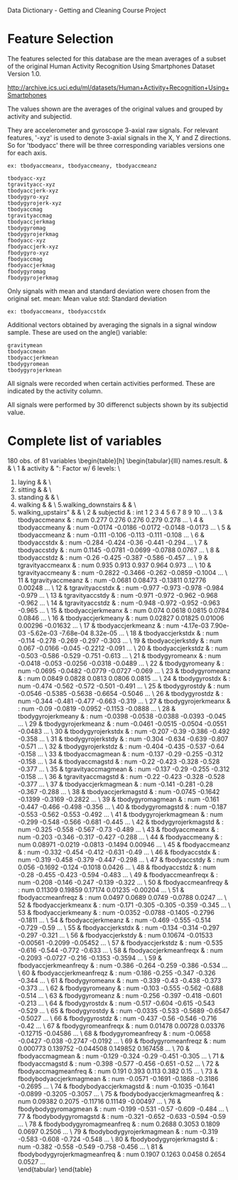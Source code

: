 Data Dictionary - Getting and Cleaning Course Project

Feature Selection 
=================

The features selected for this database are the mean averages of a subset of the original Human 
Activity Recognition Using Smartphones Dataset Version 1.0.

http://archive.ics.uci.edu/ml/datasets/Human+Activity+Recognition+Using+Smartphones

The values shown are the averages of the original values and grouped by activity and subjectid.

They are accelerometer and gyroscope 3-axial raw signals. For relevant features,
'-xyz' is used to denote 3-axial signals in the X, Y and Z directions. So for
'tbodyacc' there will be three corresponding variables versions one for each axis.

	ex: tbodyaccmeanx, tbodyaccmeany, tbodyaccmeanz

	tbodyacc-xyz
	tgravityacc-xyz
	tbodyaccjerk-xyz
	tbodygyro-xyz
	tbodygyrojerk-xyz
	tbodyaccmag
	tgravityaccmag
	tbodyaccjerkmag
	tbodygyromag
	tbodygyrojerkmag
	fbodyacc-xyz
	fbodyaccjerk-xyz
	fbodygyro-xyz
	fbodyaccmag
	fbodyaccjerkmag
	fbodygyromag
	fbodygyrojerkmag


Only signals with mean and standard deviation were chosen from the original set. 
	mean: Mean value
	std: Standard deviation

	ex: tbodyaccmeanx, tbodyaccstdx

Additional vectors obtained by averaging the signals in a signal window sample. These are used on the angle() variable:

	gravitymean
	tbodyaccmean
	tbodyaccjerkmean
	tbodygyromean
	tbodygyrojerkmean

All signals were recorded when certain activities performed. These are indicated by the activity 
column.

All signals were performed by 30 differenct subjects shown by its subjectid value.



Complete list of variables
=================

180 obs. of  81 variables
 \begin{table}[h]
\begin{tabular}{lll}
names.result.         &                              &                                                            \\
1                     & activity                     & ": Factor w/ 6 levels:                                     \\
1. laying             &                              &                                                            \\
2. sitting            &                              &                                                            \\
3. standing           &                              &                                                            \\
4. walking            &                              &                                                            \\
5.walking\_downstairs &                              &                                                            \\
6. walking\_upstairs" &                              &                                                            \\
2                     & subjectid                    & : int  1 2 3 4 5 6 7 8 9 10 ...                            \\
3                     & tbodyaccmeanx                & : num  0.277 0.276 0.276 0.279 0.278 ...                   \\
4                     & tbodyaccmeany                & : num  -0.0174 -0.0186 -0.0172 -0.0148 -0.0173 ...         \\
5                     & tbodyaccmeanz                & : num  -0.111 -0.106 -0.113 -0.111 -0.108 ...              \\
6                     & tbodyaccstdx                 & : num  -0.284 -0.424 -0.36 -0.441 -0.294 ...               \\
7                     & tbodyaccstdy                 & : num  0.1145 -0.0781 -0.0699 -0.0788 0.0767 ...           \\
8                     & tbodyaccstdz                 & : num  -0.26 -0.425 -0.387 -0.586 -0.457 ...               \\
9                     & tgravityaccmeanx             & : num  0.935 0.913 0.937 0.964 0.973 ...                   \\
10                    & tgravityaccmeany             & : num  -0.2822 -0.3466 -0.262 -0.0859 -0.1004 ...          \\
11                    & tgravityaccmeanz             & : num  -0.0681 0.08473 -0.13811 0.12776 0.00248 ...        \\
12                    & tgravityaccstdx              & : num  -0.977 -0.973 -0.978 -0.984 -0.979 ...              \\
13                    & tgravityaccstdy              & : num  -0.971 -0.972 -0.962 -0.968 -0.962 ...              \\
14                    & tgravityaccstdz              & : num  -0.948 -0.972 -0.952 -0.963 -0.965 ...              \\
15                    & tbodyaccjerkmeanx            & : num  0.074 0.0618 0.0815 0.0784 0.0846 ...               \\
16                    & tbodyaccjerkmeany            & : num  0.02827 0.01825 0.01006 0.00296 -0.01632 ...        \\
17                    & tbodyaccjerkmeanz            & : num  -4.17e-03 7.90e-03 -5.62e-03 -7.68e-04 8.32e-05 ... \\
18                    & tbodyaccjerkstdx             & : num  -0.114 -0.278 -0.269 -0.297 -0.303 ...              \\
19                    & tbodyaccjerkstdy             & : num  0.067 -0.0166 -0.045 -0.2212 -0.091 ...             \\
20                    & tbodyaccjerkstdz             & : num  -0.503 -0.586 -0.529 -0.751 -0.613 ...              \\
21                    & tbodygyromeanx               & : num  -0.0418 -0.053 -0.0256 -0.0318 -0.0489 ...          \\
22                    & tbodygyromeany               & : num  -0.0695 -0.0482 -0.0779 -0.0727 -0.069 ...          \\
23                    & tbodygyromeanz               & : num  0.0849 0.0828 0.0813 0.0806 0.0815 ...              \\
24                    & tbodygyrostdx                & : num  -0.474 -0.562 -0.572 -0.501 -0.491 ...              \\
25                    & tbodygyrostdy                & : num  -0.0546 -0.5385 -0.5638 -0.6654 -0.5046 ...         \\
26                    & tbodygyrostdz                & : num  -0.344 -0.481 -0.477 -0.663 -0.319 ...              \\
27                    & tbodygyrojerkmeanx           & : num  -0.09 -0.0819 -0.0952 -0.1153 -0.0888 ...           \\
28                    & tbodygyrojerkmeany           & : num  -0.0398 -0.0538 -0.0388 -0.0393 -0.045 ...          \\
29                    & tbodygyrojerkmeanz           & : num  -0.0461 -0.0515 -0.0504 -0.0551 -0.0483 ...         \\
30                    & tbodygyrojerkstdx            & : num  -0.207 -0.39 -0.386 -0.492 -0.358 ...               \\
31                    & tbodygyrojerkstdy            & : num  -0.304 -0.634 -0.639 -0.807 -0.571 ...              \\
32                    & tbodygyrojerkstdz            & : num  -0.404 -0.435 -0.537 -0.64 -0.158 ...               \\
33                    & tbodyaccmagmean              & : num  -0.137 -0.29 -0.255 -0.312 -0.158 ...               \\
34                    & tbodyaccmagstd               & : num  -0.22 -0.423 -0.328 -0.528 -0.377 ...               \\
35                    & tgravityaccmagmean           & : num  -0.137 -0.29 -0.255 -0.312 -0.158 ...               \\
36                    & tgravityaccmagstd            & : num  -0.22 -0.423 -0.328 -0.528 -0.377 ...               \\
37                    & tbodyaccjerkmagmean          & : num  -0.141 -0.281 -0.28 -0.367 -0.288 ...               \\
38                    & tbodyaccjerkmagstd           & : num  -0.0745 -0.1642 -0.1399 -0.3169 -0.2822 ...         \\
39                    & tbodygyromagmean             & : num  -0.161 -0.447 -0.466 -0.498 -0.356 ...              \\
40                    & tbodygyromagstd              & : num  -0.187 -0.553 -0.562 -0.553 -0.492 ...              \\
41                    & tbodygyrojerkmagmean         & : num  -0.299 -0.548 -0.566 -0.681 -0.445 ...              \\
42                    & tbodygyrojerkmagstd          & : num  -0.325 -0.558 -0.567 -0.73 -0.489 ...               \\
43                    & fbodyaccmeanx                & : num  -0.203 -0.346 -0.317 -0.427 -0.288 ...              \\
44                    & fbodyaccmeany                & : num  0.08971 -0.0219 -0.0813 -0.1494 0.00946 ...         \\
45                    & fbodyaccmeanz                & : num  -0.332 -0.454 -0.412 -0.631 -0.49 ...               \\
46                    & fbodyaccstdx                 & : num  -0.319 -0.458 -0.379 -0.447 -0.298 ...              \\
47                    & fbodyaccstdy                 & : num  0.056 -0.1692 -0.124 -0.1018 0.0426 ...             \\
48                    & fbodyaccstdz                 & : num  -0.28 -0.455 -0.423 -0.594 -0.483 ...               \\
49                    & fbodyaccmeanfreqx            & : num  -0.208 -0.146 -0.247 -0.139 -0.322 ...              \\
50                    & fbodyaccmeanfreqy            & : num  0.11309 0.19859 0.17174 0.01235 -0.00204 ...        \\
51                    & fbodyaccmeanfreqz            & : num  0.0497 0.0689 0.0749 -0.0788 0.0247 ...             \\
52                    & fbodyaccjerkmeanx            & : num  -0.171 -0.305 -0.305 -0.359 -0.345 ...              \\
53                    & fbodyaccjerkmeany            & : num  -0.0352 -0.0788 -0.1405 -0.2796 -0.1811 ...         \\
54                    & fbodyaccjerkmeanz            & : num  -0.469 -0.555 -0.514 -0.729 -0.59 ...               \\
55                    & fbodyaccjerkstdx             & : num  -0.134 -0.314 -0.297 -0.297 -0.321 ...              \\
56                    & fbodyaccjerkstdy             & : num  0.10674 -0.01533 -0.00561 -0.2099 -0.05452 ...      \\
57                    & fbodyaccjerkstdz             & : num  -0.535 -0.616 -0.544 -0.772 -0.633 ...              \\
58                    & fbodyaccjerkmeanfreqx        & : num  -0.2093 -0.0727 -0.216 -0.1353 -0.3594 ...          \\
59                    & fbodyaccjerkmeanfreqy        & : num  -0.386 -0.264 -0.259 -0.386 -0.534 ...              \\
60                    & fbodyaccjerkmeanfreqz        & : num  -0.186 -0.255 -0.347 -0.326 -0.344 ...              \\
61                    & fbodygyromeanx               & : num  -0.339 -0.43 -0.438 -0.373 -0.373 ...               \\
62                    & fbodygyromeany               & : num  -0.103 -0.555 -0.562 -0.688 -0.514 ...              \\
63                    & fbodygyromeanz               & : num  -0.256 -0.397 -0.418 -0.601 -0.213 ...              \\
64                    & fbodygyrostdx                & : num  -0.517 -0.604 -0.615 -0.543 -0.529 ...              \\
65                    & fbodygyrostdy                & : num  -0.0335 -0.533 -0.5689 -0.6547 -0.5027 ...          \\
66                    & fbodygyrostdz                & : num  -0.437 -0.56 -0.546 -0.716 -0.42 ...                \\
67                    & fbodygyromeanfreqx           & : num  0.01478 0.00728 0.03376 -0.12715 -0.04586 ...       \\
68                    & fbodygyromeanfreqy           & : num  -0.0658 -0.0427 -0.038 -0.2747 -0.0192 ...          \\
69                    & fbodygyromeanfreqz           & : num  0.000773 0.139752 -0.044508 0.149852 0.167458 ...   \\
70                    & fbodyaccmagmean              & : num  -0.129 -0.324 -0.29 -0.451 -0.305 ...               \\
71                    & fbodyaccmagstd               & : num  -0.398 -0.577 -0.456 -0.651 -0.52 ...               \\
72                    & fbodyaccmagmeanfreq          & : num  0.191 0.393 0.113 0.382 0.15 ...                    \\
73                    & fbodybodyaccjerkmagmean      & : num  -0.0571 -0.1691 -0.1868 -0.3186 -0.2695 ...         \\
74                    & fbodybodyaccjerkmagstd       & : num  -0.1035 -0.1641 -0.0899 -0.3205 -0.3057 ...         \\
75                    & fbodybodyaccjerkmagmeanfreq  & : num  0.09382 0.2075 -0.11716 0.11149 -0.00497 ...        \\
76                    & fbodybodygyromagmean         & : num  -0.199 -0.531 -0.57 -0.609 -0.484 ...               \\
77                    & fbodybodygyromagstd          & : num  -0.321 -0.652 -0.633 -0.594 -0.59 ...               \\
78                    & fbodybodygyromagmeanfreq     & : num  0.2688 0.3053 0.1809 0.0697 0.2506 ...              \\
79                    & fbodybodygyrojerkmagmean     & : num  -0.319 -0.583 -0.608 -0.724 -0.548 ...              \\
80                    & fbodybodygyrojerkmagstd      & : num  -0.382 -0.558 -0.549 -0.758 -0.456 ...              \\
81                    & fbodybodygyrojerkmagmeanfreq & : num  0.1907 0.1263 0.0458 0.2654 0.0527 ...             
\end{tabular}
\end{table}